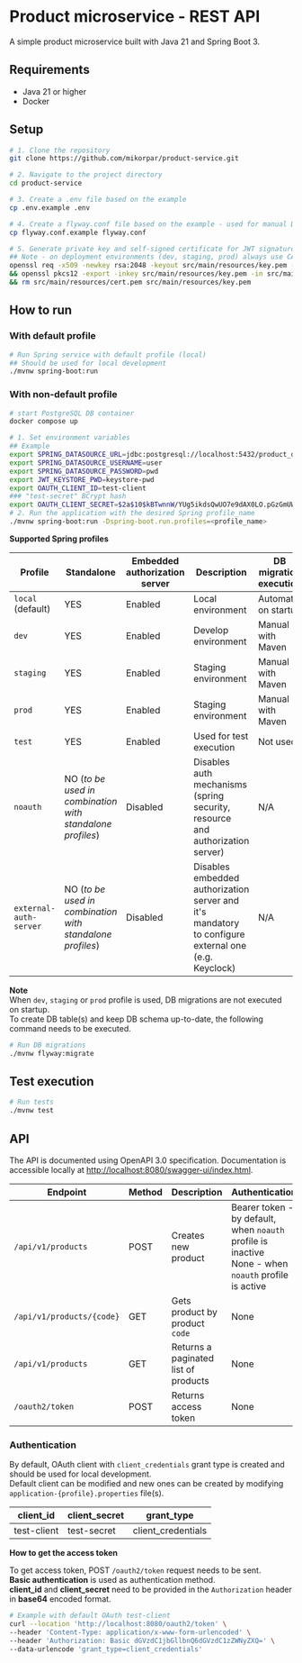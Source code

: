# Product microservice - REST API

A simple product microservice built with Java 21 and Spring Boot 3.

## Requirements

- Java 21 or higher
- Docker

## Setup

```bash
# 1. Clone the repository
git clone https://github.com/mikorpar/product-service.git

# 2. Navigate to the project directory
cd product-service

# 3. Create a .env file based on the example
cp .env.example .env

# 4. Create a flyway.conf file based on the example - used for manual DB migrations
cp flyway.conf.example flyway.conf

# 5. Generate private key and self-signed certificate for JWT signature generation and validation
## Note - on deployment environments (dev, staging, prod) always use CA signed certificates and secure keystore password
openssl req -x509 -newkey rsa:2048 -keyout src/main/resources/key.pem -out src/main/resources/cert.pem -days 365 -nodes -subj "/CN=ProductService" \
&& openssl pkcs12 -export -inkey src/main/resources/key.pem -in src/main/resources/cert.pem -out src/main/resources/keystore.p12 -name jtw_sign_key -passout pass:keystore-pwd \
&& rm src/main/resources/cert.pem src/main/resources/key.pem
```

## How to run

### With default profile
```bash
# Run Spring service with default profile (local)
## Should be used for local development
./mvnw spring-boot:run
```

### With non-default profile
```bash
# start PostgreSQL DB container
docker compose up

# 1. Set environment variables
## Example
export SPRING_DATASOURCE_URL=jdbc:postgresql://localhost:5432/product_db
export SPRING_DATASOURCE_USERNAME=user 
export SPRING_DATASOURCE_PASSWORD=pwd
export JWT_KEYSTORE_PWD=keystore-pwd
export OAUTH_CLIENT_ID=test-client
### "test-secret" BCrypt hash
export OAUTH_CLIENT_SECRET=$2a$10$kBTwnnW/YUg5ikdsQwUO7e9dAX0LO.pGzGmUW31cmoleYUjblwcdK
# 2. Run the application with the desired Spring profile_name
./mvnw spring-boot:run -Dspring-boot.run.profiles=<profile_name>
```

**Supported Spring profiles**

| Profile                | Standalone                                                | Embedded authorization server  | Description                                                                                          | DB migration execution  |
|------------------------|-----------------------------------------------------------|--------------------------------|------------------------------------------------------------------------------------------------------|-------------------------|
| `local` (default)      | YES                                                       | Enabled                        | Local environment                                                                                    | Automatic on startup    |
| `dev`                  | YES                                                       | Enabled                        | Develop environment                                                                                  | Manual with Maven       | 
| `staging`              | YES                                                       | Enabled                        | Staging environment                                                                                  | Manual with Maven       |
| `prod`                 | YES                                                       | Enabled                        | Staging environment                                                                                  | Manual with Maven       |
| `test`                 | YES                                                       | Enabled                        | Used for test execution                                                                              | Not used                | 
| `noauth`               | NO (*to be used in combination with standalone profiles*) | Disabled                       | Disables auth mechanisms (spring security, resource and authorization server)                        | N/A                     |
| `external-auth-server` | NO (*to be used in combination with standalone profiles*) | Disabled                       | Disables embedded authorization server and it's mandatory to configure external one (e.g. Keyclock)  | N/A                     |  


**Note**  
When `dev`, `staging` or `prod` profile is used, DB migrations are not executed on startup.  
To create DB table(s) and keep DB schema up-to-date, the following command needs to be executed.

```bash
# Run DB migrations
./mvnw flyway:migrate 
```

## Test execution
```bash
# Run tests
./mvnw test 
```

## API
The API is documented using OpenAPI 3.0 specification. Documentation is accessible locally at
<a href="http://localhost:8080/swagger-ui/index.html" target="_blank">http://localhost:8080/swagger-ui/index.html</a>.

| Endpoint                  | Method | Description                          | Authentication                                                                                                | Request fields                                |
|---------------------------|--------|--------------------------------------|---------------------------------------------------------------------------------------------------------------|-----------------------------------------------|
| `/api/v1/products`        | POST   | Creates new product                  | Bearer token - by default, when `noauth` profile is inactive <br> None - when `noauth` profile is active      | Body: `code`,`name`,`price_eur`,`available`   |
| `/api/v1/products/{code}` | GET    | Gets product by product `code`       | None                                                                                                          | Path parameteres: `code`                      |
| `/api/v1/products`        | GET    | Returns a paginated list of products | None                                                                                                          | Query parameters: `page`,`size`,`sort`        |
| `/oauth2/token`           | POST   | Returns access token                 | None                                                                                                          | Body: `grant_type`  Headers: `Authorization`  |

### Authentication

By default, OAuth client with `client_credentials` grant type is created and should be used for local development.  
Default client can be modified and new ones can be created by modifying `application-{profile}.properties` file(s).

| client_id   | client_secret | grant_type         |
|-------------|---------------|--------------------|
| test-client | test-secret   | client_credentials |

**How to get the access token**

To get access token, POST `/oauth2/token` request needs to be sent.  
**Basic authentication** is used as authentication method.  
**client_id** and **client_secret** need to be provided in the `Authorization` header in **base64** encoded format.
```bash
# Example with default OAuth test-client
curl --location 'http://localhost:8080/oauth2/token' \
--header 'Content-Type: application/x-www-form-urlencoded' \
--header 'Authorization: Basic dGVzdC1jbGllbnQ6dGVzdC1zZWNyZXQ=' \
--data-urlencode 'grant_type=client_credentials'
```